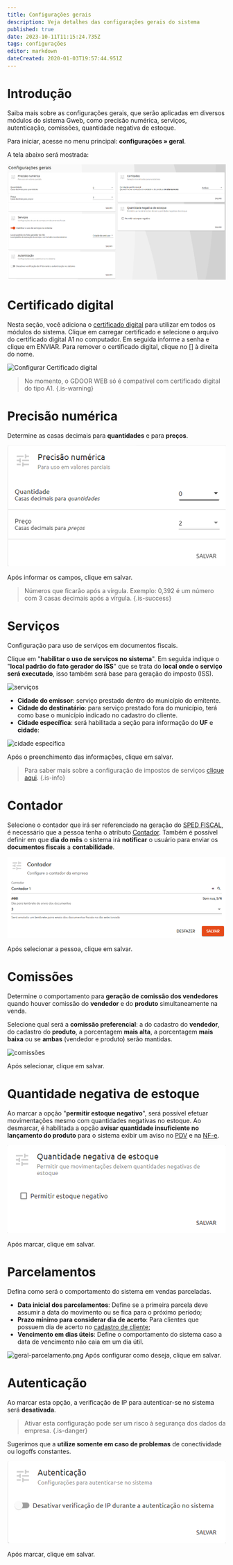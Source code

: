 ```yaml
---
title: Configurações gerais
description: Veja detalhes das configurações gerais do sistema
published: true
date: 2023-10-11T11:15:24.735Z
tags: configurações
editor: markdown
dateCreated: 2020-01-03T19:57:44.951Z
---
```


# Introdução

Saiba mais sobre as configurações gerais, que serão aplicadas em diversos módulos do sistema Gweb, como precisão numérica, serviços, autenticação, comissões, quantidade negativa de estoque.

Para iniciar, acesse no menu principal: **configurações » geral**.

A tela abaixo será mostrada:

![configurações gerais](/config/gerais/configurações_gerais.png)

# Certificado digital

Nesta seção, você adiciona o [certificado digital](/glossario#certificado-digital) para utilizar em todos os módulos do sistema. Clique em <span class="mat-button mdi "> carregar certificado</span> e selecione o arquivo do certificado digital A1 no computador. Em seguida informe a senha e clique em <span class="mat-button mdi "> ENVIAR</span>.
Para remover o certificado digital, clique no [<em class="mdi mdi-close"></em>] à direita do nome.

![Configurar Certificado digital](/config/gerais/configurar-certificado.png)

> No momento, o GDOOR WEB só é compatível com certificado digital do tipo A1.
{.is-warning}

# Precisão numérica

Determine as casas decimais para **quantidades** e para **preços**.

![precisão numérica](/config/gerais/precisão_numérica.png)

Após informar os campos, clique em <span class="mat-button mdi "> salvar</span>.

> Números que ficarão após a vírgula. Exemplo: 0,392 é um número com 3 casas decimais após a vírgula.
{.is-success}

# Serviços

Configuração para uso de serviços em documentos fiscais.

Clique em "**habilitar o uso de serviços no sistema**".
Em seguida indique o "**local padrão do fato gerador do ISS**" que se trata do **local onde o serviço será executado**, isso também será base para geração do imposto (ISS).

![serviços](/config/gerais/serviços.png)

- **Cidade do emissor**: serviço prestado dentro do município do emitente.
- **Cidade do destinatário**: para serviço prestado fora do município, terá como base o município indicado no cadastro do cliente.
- **Cidade específica**: será habilitada a seção para informação do **UF** e **cidade**:

![cidade específica](/config/gerais/serviços2.png)

Após o preenchimento das informações, clique em <span class="mat-button mat-accent mdi "> salvar</span>.

> Para saber mais sobre a configuração de impostos de serviços [clique aqui](/configuracoes/impostos/servicos).
{.is-info}

# Contador

Selecione o contador que irá ser referenciado na geração do [SPED FISCAL](/pt-br/arquivos-fiscais/sped), é necessário que a pessoa tenha o atributo [Contador](/pt-br/cadastros/pessoas#formulário).
Também é possível definir em que **dia do mês** o sistema irá **notificar** o usuário para enviar os **documentos fiscais** a **contabilidade**.

![geral-contador.png](/config/gerais/geral-contador.png)

Após selecionar a pessoa, clique em <span class="mat-button mat-accent"> salvar</span>.

# Comissões

Determine o comportamento para **geração de comissão dos vendedores** quando houver comissão do **vendedor** e do **produto** simultaneamente na venda.

Selecione qual será a **comissão preferencial**: a do cadastro do **vendedor**, do cadastro do **produto**, a porcentagem **mais alta**, a porcentagem **mais baixa** ou se **ambas** (vendedor e produto) serão mantidas.

![comissões](/config/gerais/comissões.png)

Após selecionar, clique em <span class="mat-button mdi "> salvar</span>.

# Quantidade negativa de estoque

Ao marcar a opção "**permitir estoque negativo**", será possível efetuar movimentações mesmo com quantidades negativas no estoque. Ao desmarcar, é habilitada a opção **avisar quantidade insuficiente no lançamento do produto** para o sistema exibir um aviso no [PDV](/pt-br/movimentos/pdv) e na [NF-e](/pt-br/tutoriais/como-emitir-uma-nfe).

![quantidade negativa de estoque](/config/gerais/quantidade_negativa_de_estoque.png)

Após marcar, clique em <span class="mat-button mdi "> salvar</span>.

# Parcelamentos

Defina como será o comportamento do sistema em vendas parceladas.

- **Data inicial dos parcelamentos**: Define se a primeira parcela deve assumir a data do movimento ou se fica para o próximo período;
- **Prazo mínimo para considerar dia de acerto**: Para clientes que possuem dia de acerto no [cadastro de cliente](/pt-br/cadastros/pessoas);
- **Vencimento em dias úteis**: Define o comportamento do sistema caso a data de vencimento não caia em um dia útil.

![geral-parcelamento.png](/config/gerais/geral-parcelamento.png)
Após configurar como deseja, clique em <span class="mat-button mdi "> salvar</span>.

# Autenticação

Ao marcar esta opção, a verificação de IP para autenticar-se no sistema será **desativada**.

> Ativar esta configuração pode ser um risco à segurança dos dados da empresa. 
{.is-danger}

Sugerimos que a **utilize somente em caso de problemas** de conectividade ou logoffs constantes.

![autenticação](/config/gerais/autenticação.png)

Após marcar, clique em <span class="mat-button mdi "> salvar</span>.
